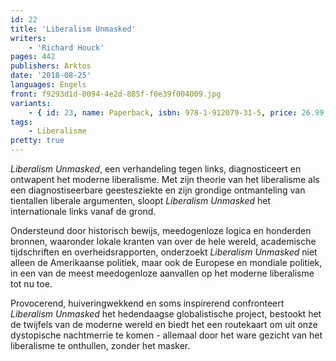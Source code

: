 ```yaml
---
id: 22
title: 'Liberalism Unmasked'
writers:
    - 'Richard Houck'
pages: 442
publishers: Arktos
date: '2018-08-25'
languages: Engels
front: f9293d1d-0094-4e2d-885f-f0e39f004009.jpg
variants:
    - { id: 23, name: Paperback, isbn: 978-1-912079-31-5, price: 26.99, out_of_stock: 0 }
tags:
    - Liberalisme
pretty: true
---
```


*Liberalism Unmasked*, een verhandeling tegen links, diagnosticeert en ontwapent het moderne liberalisme. Met zijn theorie van het liberalisme als een diagnostiseerbare geestesziekte en zijn grondige ontmanteling van tientallen liberale argumenten, sloopt *Liberalism Unmasked* het internationale links vanaf de grond.

Ondersteund door historisch bewijs, meedogenloze logica en honderden bronnen, waaronder lokale kranten van over de hele wereld, academische tijdschriften en overheidsrapporten, onderzoekt *Liberalism Unmasked* niet alleen de Amerikaanse politiek, maar ook de Europese en mondiale politiek, in een van de meest meedogenloze aanvallen op het moderne liberalisme tot nu toe.

Provocerend, huiveringwekkend en soms inspirerend confronteert *Liberalism Unmasked* het hedendaagse globalistische project, bestookt het de twijfels van de moderne wereld en biedt het een routekaart om uit onze dystopische nachtmerrie te komen - allemaal door het ware gezicht van het liberalisme te onthullen, zonder het masker.
